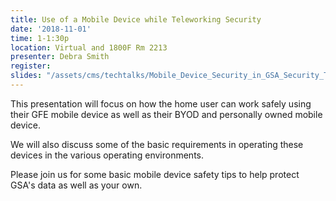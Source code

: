 ```yaml
---
title: Use of a Mobile Device while Teleworking Security
date: '2018-11-01'
time: 1-1:30p
location: Virtual and 1800F Rm 2213
presenter: Debra Smith
register:
slides: "/assets/cms/techtalks/Mobile_Device_Security_in_GSA_Security_TechTalks_Part_2_of_3.pdf"
---
```


This presentation will focus on how the home user can work safely using their GFE mobile device as well as their BYOD and personally owned mobile device.

We will also discuss some of the basic requirements in operating these devices in the various operating environments.

Please join us for some basic mobile device safety tips to help protect GSA's data as well as your own.
